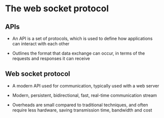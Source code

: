 # The web socket protocol

## APIs

- An API is a set of protocols, which is used to define how applications can interact with each other

- Outlines the format that data exchange can occur, in terms of the requests and responses it can receive

## Web socket protocol

- A modern API used for communication, typically used with a web server

- Modern, persistent, bidirectional, fast, real-time communication stream

- Overheads are small compared to traditional techniques, and often require less hardware, saving transmission time, bandwidth and cost

